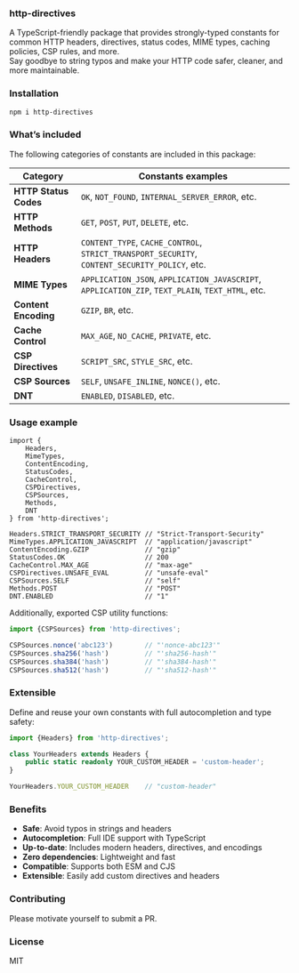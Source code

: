 ### http-directives

A TypeScript-friendly package that provides strongly-typed constants for common HTTP headers, directives, status codes,
MIME types, caching policies, CSP rules, and more. <br/>
Say goodbye to string typos and make your HTTP code safer, cleaner, and more maintainable.

### Installation

```sh
npm i http-directives
```

### What’s included

The following categories of constants are included in this package:

| Category              | Constants examples                                                                                 |
|-----------------------|----------------------------------------------------------------------------------------------------|
| **HTTP Status Codes** | `OK`, `NOT_FOUND`, `INTERNAL_SERVER_ERROR`, etc.                                                   |
| **HTTP Methods**      | `GET`, `POST`, `PUT`, `DELETE`, etc.                                                               |
| **HTTP Headers**      | `CONTENT_TYPE`, `CACHE_CONTROL`, `STRICT_TRANSPORT_SECURITY`, `CONTENT_SECURITY_POLICY`, etc.      |
| **MIME Types**        | `APPLICATION_JSON`, `APPLICATION_JAVASCRIPT`, `APPLICATION_ZIP`, `TEXT_PLAIN`, `TEXT_HTML`, etc.   |
| **Content Encoding**  | `GZIP`, `BR`, etc.                                                                                 |
| **Cache Control**     | `MAX_AGE`, `NO_CACHE`, `PRIVATE`, etc.                                                             |
| **CSP Directives**    | `SCRIPT_SRC`, `STYLE_SRC`, etc.                                                                    |
| **CSP Sources**       | `SELF`, `UNSAFE_INLINE`, `NONCE()`, etc.                                                           |
| **DNT**               | `ENABLED`, `DISABLED`, etc.                                                                        |

### Usage example

```tsx
import {
    Headers,
    MimeTypes,
    ContentEncoding,
    StatusCodes,
    CacheControl,
    CSPDirectives,
    CSPSources,
    Methods,
    DNT
} from 'http-directives';

Headers.STRICT_TRANSPORT_SECURITY // "Strict-Transport-Security"
MimeTypes.APPLICATION_JAVASCRIPT  // "application/javascript"
ContentEncoding.GZIP              // "gzip"
StatusCodes.OK                    // 200
CacheControl.MAX_AGE              // "max-age"
CSPDirectives.UNSAFE_EVAL         // "unsafe-eval"
CSPSources.SELF                   // "self"
Methods.POST                      // "POST"
DNT.ENABLED                       // "1"
```

Additionally, exported CSP utility functions:

```ts
import {CSPSources} from 'http-directives';

CSPSources.nonce('abc123')        // "'nonce-abc123'"
CSPSources.sha256('hash')         // "'sha256-hash'"
CSPSources.sha384('hash')         // "'sha384-hash'"
CSPSources.sha512('hash')         // "'sha512-hash'"
```

### Extensible

Define and reuse your own constants with full autocompletion and type safety:

```ts
import {Headers} from 'http-directives';

class YourHeaders extends Headers {
    public static readonly YOUR_CUSTOM_HEADER = 'custom-header';
}

YourHeaders.YOUR_CUSTOM_HEADER    // "custom-header"
```

### Benefits

* **Safe**: Avoid typos in strings and headers
* **Autocompletion**: Full IDE support with TypeScript
* **Up-to-date**: Includes modern headers, directives, and encodings
* **Zero dependencies**: Lightweight and fast
* **Compatible**: Supports both ESM and CJS
* **Extensible**: Easily add custom directives and headers

### Contributing

Please motivate yourself to submit a PR.

### License

MIT
